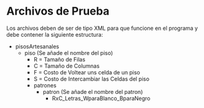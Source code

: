 # Archivos de Prueba
Los archivos deben de ser de tipo XML para que funcione en el programa y debe contener la siguiente estructura:
* pisosArtesanales
    * piso (Se añade el nombre del piso)
        * R = Tamaño de Filas
        * C = Tamaño de Columnas
        * F = Costo de Voltear uns celda de un piso
        * S = Costo de Intercambiar las Celdas del piso
        * patrones
            * patron (Se añade el nombre del patron)
                * RxC_Letras_WparaBlanco_BparaNegro